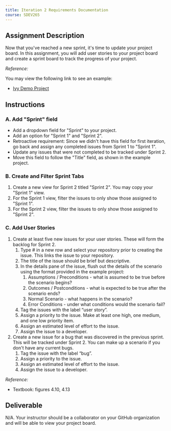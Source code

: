 ```yaml
---
title: Iteration 2 Requirements Documentation
course: SDEV265
---
```


## Assignment Description

Now that you've reached a new sprint, it's time to update your project board. In this assignment, you will add user stories to your project board and create a sprint board to track the progress of your project.

_Reference:_

You may view the following link to see an example:

- [Ivy Demo Project](https://github.com/users/mpjovanovich/projects/2)

## Instructions

### A. Add "Sprint" field

- Add a dropdown field for "Sprint" to your project.
- Add an option for "Sprint 1" and "Sprint 2".
- Retroactive requirement: Since we didn't have this field for first iteration, go back and assign any completed issues from Sprint 1 to "Sprint 1".
- Update any issues that were not completed to be tracked under Sprint 2.
- Move this field to follow the "Title" field, as shown in the example project.

### B. Create and Filter Sprint Tabs

1. Create a new view for Sprint 2 titled "Sprint 2". You may copy your "Sprint 1" view.
1. For the Sprint 1 view, filter the issues to only show those assigned to "Sprint 1".
1. For the Sprint 2 view, filter the issues to only show those assigned to "Sprint 2".

### C. Add User Stories

1. Create at least five new issues for your user stories. These will form the backlog for Sprint 2.
   1. Type # in a new row and select your repository prior to creating the issue. This links the issue to your repository.
   2. The title of the issue should be brief but descriptive.
   3. In the details pane of the issue, flush out the details of the scenario using the format provided in the example project:
      1. Assumptions / Preconditions - what is assumed to be true before the scenario begins?
      2. Outcomes / Postconditions - what is expected to be true after the scenario ends?
      3. Normal Scenario - what happens in the scenario?
      4. Error Conditions - under what conditions would the scenario fail?
   4. Tag the issues with the label “user story”.
   5. Assign a priority to the issue. Make at least one high, one medium, and one low priority item.
   6. Assign an estimated level of effort to the issue.
   7. Assign the issue to a developer.
1. Create a new issue for a bug that was discovered in the previous sprint. This will be tracked under Sprint 2. You can make up a scenario if you don't have any current bugs.
   1. Tag the issue with the label “bug”.
   2. Assign a priority to the issue.
   3. Assign an estimated level of effort to the issue.
   4. Assign the issue to a developer.

_Reference:_

- Textbook: figures 4.10, 4.13

## Deliverable

N/A. Your instructor should be a collaborator on your GitHub organization and will be able to view your project board.
